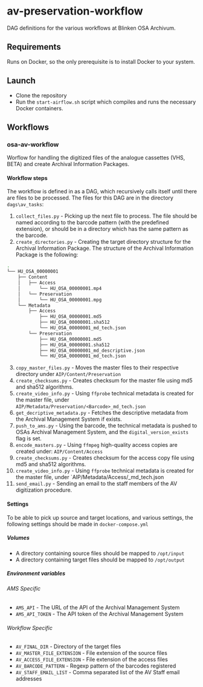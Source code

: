 # av-preservation-workflow
DAG definitions for the various workflows at Blinken OSA Archivum.

## Requirements
Runs on Docker, so the only prerequisite is to install Docker to your system.

## Launch
+ Clone the repository
+ Run the `start-airflow.sh` script which compiles and runs the necessary Docker containers.

## Workflows
### osa-av-workflow
Worflow for handling the digitized files of the analogue cassettes (VHS, BETA) and create Archival Information Packages.

#### Workflow steps
The workflow is defined in as a DAG, which recursively calls itself until there are files to be processed. The files for
this DAG are in the directory `dags\av_tasks`:

1. `collect_files.py` - Picking up the next file to process. The file should be named according to the barcode pattern
(with the predefined extension), or should be in a directory which has the same pattern as the barcode.
2. `create_directories.py` - Creating the target directory structure for the Archival Information Package.
The structure of the Archival Information Package is the following:

```bash
.
└── HU_OSA_00000001
    ├── Content
    │   ├── Access
    │       └── HU_OSA_00000001.mp4
    │   └── Preservation
    │       └── HU_OSA_00000001.mpg
    └── Metadata
        ├── Access
            ├── HU_OSA_00000001.md5
            ├── HU_OSA_00000001.sha512
            └── HU_OSA_00000001_md_tech.json
        └── Preservation
            ├── HU_OSA_00000001.md5
            ├── HU_OSA_00000001.sha512
            ├── HU_OSA_00000001_md_descriptive.json
            └── HU_OSA_00000001_md_tech.json

```

3. `copy_master_files.py` - Moves the master files to their respective directory under
`AIP/Content/Preservation`
4. `create_checksums.py` - Creates checksum for the master file using md5 and sha512 algorithms.
5. `create_video_info.py` - Using `ffprobe` technical metadata is created for the master file, under
`AIP/Metadata/Preservation/<Barcode>_md_tech.json`
6. `get_decriptive_metadata.py` - Fetches the descriptive metadata from the Archival Management System
if exists.
7. `push_to_ams.py` - Using the barcode, the technical metadata is pushed to OSAs Archival Management System,
and the `digital_version_exists` flag is set.
8. `encode_masters.py` - Using `ffmpeg` high-quality access copies are created under:
`AIP/Content/Access`
9. `create_checksums.py` - Creates checksum for the access copy file using md5 and sha512 algorithms.
10. `create_video_info.py` - Using `ffprobe` technical metadata is created for the master file, under
`AIP/Metadata/Access/<Barcode>_md_tech.json
11. `send_email.py` - Sending an email to the staff members of the AV digitization procedure.

#### Settings
To be able to pick up source and target locations, and various settings, the following settings should be made
in `docker-compose.yml`
##### Volumes
+ A directory containing source files should be mapped to `/opt/input`
+ A directory containing target files should be mapped to `/opt/output`
##### Environment variables
###### AMS Specific
+ `AMS_API` - The URL of the API of the Archival Management System
+ `AMS_API_TOKEN` - The API token of the Archival Management System
###### Workflow Specific
+ `AV_FINAL_DIR` - Directory of the target files
+ `AV_MASTER_FILE_EXTENSION` - File extension of the source files
+ `AV_ACCESS_FILE_EXTENSION` - File extension of the access files
+ `AV_BARCODE_PATTERN` - Regexp pattern of the barcodes registered
+ `AV_STAFF_EMAIL_LIST` - Comma separated list of the AV Staff email addresses